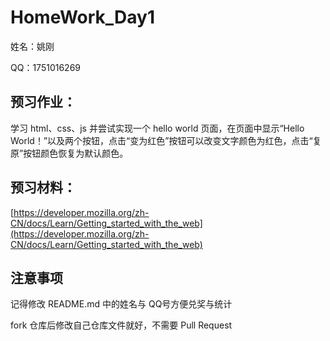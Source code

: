 # HomeWork_Day1

姓名：姚刚

QQ：1751016269

## 预习作业：

学习 html、css、js 并尝试实现一个 hello world 页面，在页面中显示“Hello World！”以及两个按钮，点击“变为红色”按钮可以改变文字颜色为红色，点击“复原”按钮颜色恢复为默认颜色。

## 预习材料：
[https://developer.mozilla.org/zh-CN/docs/Learn/Getting_started_with_the_web](https://developer.mozilla.org/zh-CN/docs/Learn/Getting_started_with_the_web)

## 注意事项
记得修改 README.md 中的姓名与 QQ号方便兑奖与统计

fork 仓库后修改自己仓库文件就好，不需要 Pull Request
